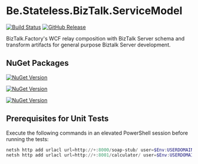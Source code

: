 ﻿# Be.Stateless.BizTalk.ServiceModel

[![Build Status](https://dev.azure.com/icraftsoftware/be.stateless/_apis/build/status/Be.Stateless.BizTalk.ServiceModel%20Manual%20Release?branchName=master)](https://dev.azure.com/icraftsoftware/be.stateless/_build/latest?definitionId=65&branchName=master)
[![GitHub Release](https://img.shields.io/github/v/release/icraftsoftware/Be.Stateless.BizTalk.ServiceModel?label=Release&logo=github)](https://github.com/icraftsoftware/Be.Stateless.BizTalk.ServiceModel/releases/latest)

BizTalk.Factory's WCF relay composition with BizTalk Server schema and transform artifacts for general purpose Biztalk Server development.

## NuGet Packages

[![NuGet Version](https://img.shields.io/nuget/v/Be.Stateless.BizTalk.ServiceModel.svg?label=Be.Stateless.BizTalk.ServiceModel&style=flat&logo=nuget)](https://www.nuget.org/packages/Be.Stateless.BizTalk.ServiceModel/)

[![NuGet Version](https://img.shields.io/nuget/v/Be.Stateless.BizTalk.ServiceModel.Unit.svg?label=Be.Stateless.BizTalk.ServiceModel.Unit&style=flat&logo=nuget)](https://www.nuget.org/packages/Be.Stateless.BizTalk.ServiceModel.Unit/)

[![NuGet Version](https://img.shields.io/nuget/v/Be.Stateless.BizTalk.ServiceModel.NUnit.svg?label=Be.Stateless.BizTalk.ServiceModel.NUnit&style=flat&logo=nuget)](https://www.nuget.org/packages/Be.Stateless.BizTalk.ServiceModel.NUnit/)


## Prerequisites for Unit Tests

Execute the following commands in an elevated PowerShell session before running the tests:

```powershell
netsh http add urlacl url=http://+:8000/soap-stub/ user=$Env:USERDOMAIN\$Env:USERNAME
netsh http add urlacl url=http://+:8001/calculator/ user=$Env:USERDOMAIN\$Env:USERNAME
```